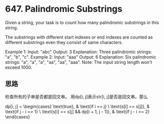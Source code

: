 # 647. Palindromic Substrings

Given a string, your task is to count how many palindromic substrings in this string.

The substrings with different start indexes or end indexes are counted as different substrings even they consist of same characters.

Example 1:
Input: "abc"
Output: 3
Explanation: Three palindromic strings: "a", "b", "c".
Example 2:
Input: "aaa"
Output: 6
Explanation: Six palindromic strings: "a", "a", "a", "aa", "aa", "aaa".
Note:
The input string length won't exceed 1000.

## 思路

检查所有的子串是否都是回文串。
用dp[i, j]表示str[i, j]是否是回文串。那么


dp[i, j] = 
\begin{cases} 
\text{true}, & \text{if i == j} \\ 
\text{s[i] == s[j]}, & \text{if j - i == 1} \\ 
\text{s[i] == s[j] && dp[i + 1, j - 1]}, & \text{if j - i >= 2} 
\end{cases}

